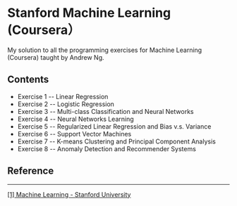 # Stanford Machine Learning (Coursera）
My solution to all the programming exercises for Machine Learning (Coursera) taught by Andrew Ng.

Contents
---
* Exercise 1 -- Linear Regression
* Exercise 2 -- Logistic Regression
* Exercise 3 -- Multi-class Classification and Neural Networks
* Exercise 4 -- Neural Networks Learning
* Exercise 5 -- Regularized Linear Regression and Bias v.s. Variance
* Exercise 6 -- Support Vector Machines
* Exercise 7 -- K-means Clustering and Principal Component Analysis
* Exercise 8 -- Anomaly Detection and Recommender Systems

## Reference
---
[[1] Machine Learning - Stanford University](https://www.coursera.org/learn/machine-learning)
